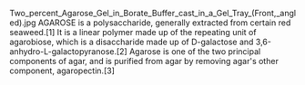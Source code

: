 Two_percent_Agarose_Gel_in_Borate_Buffer_cast_in_a_Gel_Tray_(Front,_angled).jpg AGAROSE is a polysaccharide, generally extracted from certain red seaweed.[1] It is a linear polymer made up of the repeating unit of agarobiose, which is a disaccharide made up of D-galactose and 3,6-anhydro-L-galactopyranose.[2] Agarose is one of the two principal components of agar, and is purified from agar by removing agar's other component, agaropectin.[3]
